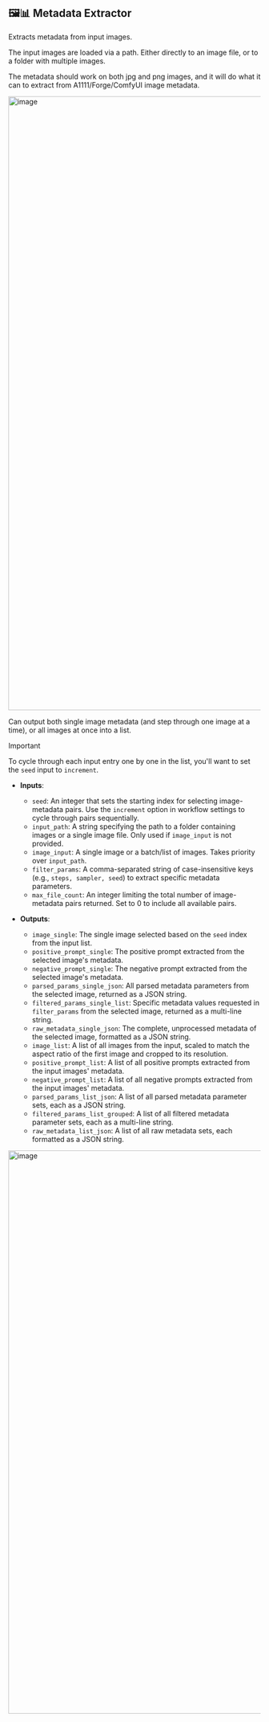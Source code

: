## 🖼️📊 Metadata Extractor

Extracts metadata from input images.

The input images are loaded via a path. Either directly to an image file, or to a folder with multiple images. 

The metadata should work on both jpg and png images, and it will do what it can to extract from A1111/Forge/ComfyUI image metadata.

<img width="1570" height="1223" alt="image" src="https://github.com/user-attachments/assets/a7260261-b755-4e15-be33-749e3035f801" />

Can output both single image metadata (and step through one image at a time), or all images at once into a list.

> [!IMPORTANT]
> To cycle through each input entry one by one in the list, you'll want to set the `seed` input to `increment`.

- **Inputs**:
    - `seed`: An integer that sets the starting index for selecting image-metadata pairs. Use the `increment` option in workflow settings to cycle through pairs sequentially.
    - `input_path`: A string specifying the path to a folder containing images or a single image file. Only used if `image_input` is not provided.
    - `image_input`: A single image or a batch/list of images. Takes priority over `input_path`.
    - `filter_params`: A comma-separated string of case-insensitive keys (e.g., `steps, sampler, seed`) to extract specific metadata parameters.
    - `max_file_count`: An integer limiting the total number of image-metadata pairs returned. Set to 0 to include all available pairs.

- **Outputs**:
    - `image_single`: The single image selected based on the `seed` index from the input list.
    - `positive_prompt_single`: The positive prompt extracted from the selected image's metadata.
    - `negative_prompt_single`: The negative prompt extracted from the selected image's metadata.
    - `parsed_params_single_json`: All parsed metadata parameters from the selected image, returned as a JSON string.
    - `filtered_params_single_list`: Specific metadata values requested in `filter_params` from the selected image, returned as a multi-line string.
    - `raw_metadata_single_json`: The complete, unprocessed metadata of the selected image, formatted as a JSON string.
    - `image_list`: A list of all images from the input, scaled to match the aspect ratio of the first image and cropped to its resolution.
    - `positive_prompt_list`: A list of all positive prompts extracted from the input images' metadata.
    - `negative_prompt_list`: A list of all negative prompts extracted from the input images' metadata.
    - `parsed_params_list_json`: A list of all parsed metadata parameter sets, each as a JSON string.
    - `filtered_params_list_grouped`: A list of all filtered metadata parameter sets, each as a multi-line string.
    - `raw_metadata_list_json`: A list of all raw metadata sets, each formatted as a JSON string.

<img width="1814" height="1122" alt="image" src="https://github.com/user-attachments/assets/26ca04f1-3409-428a-9a3f-e4bb8fd9d215" />
